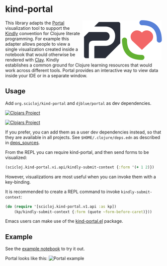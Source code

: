 # kind-portal

<img src="https://raw.githubusercontent.com/scicloj/graphic-design/live/icons/Kindly.svg" alt="Kindly" align="right" width="128"/>
<img src="https://raw.githubusercontent.com/djblue/portal/master/resources/splash.svg" alt="Portal" align="right" width="128"/>

This library adapts the [Portal](https://github.com/djblue/portal/) visualization tool to support the [Kindly](https://scicloj.github.io/kindly/) convention for Clojure literate programming.
For example this adapter allows people to view a single visualization created inside a notebook that would otherwise be rendered with [Clay](https://github.com/scicloj/clay).
Kindly establishes a common ground for Clojure learning resources that would work across different tools.
Portal provides an interactive way to view data inside your IDE or in a separate window.

## Usage

Add `org.scicloj/kind-portal` and `djblue/portal` as dev dependencies.

[![Clojars Project](https://img.shields.io/clojars/v/org.scicloj/kind-portal.svg)](https://clojars.org/org.scicloj/kind-portal)

[![Clojars Project](https://img.shields.io/clojars/v/djblue/portal.svg)](https://clojars.org/org.djblue/portal)

If you prefer, you can add them as a user dev dependencies instead,
so that they are available in all projects.
See `$HOME/.clojure/deps.edn` as described in [deps_sources](https://clojure.org/reference/deps_and_cli#deps_sources).

From the REPL you can require kind-portal, and then send forms to be visualized:

```clojure
(scicloj.kind-portal.vi.api/kindly-submit-context {:form '(+ 1 2)})
```

However, visualizations are most useful when you can invoke them with a key-binding.

It is recommended to create a REPL command to invoke `kindly-submit-context`:

```clojure
(do (require '[scicloj.kind-portal.v1.api :as kp])
    (kp/kindly-submit-context {:form (quote ~form-before-caret)}))
```

Emacs users can make use of the [kind-portal.el](https://github.com/scicloj/kind-portal.el) package.

## Example

See the [example notebook](./notebooks/examples.clj) to try it out.

Portal looks like this:
![Portal example](https://user-images.githubusercontent.com/1986211/196015567-74ba9153-341a-4fd7-be47-2c26f0c88c2e.png)
